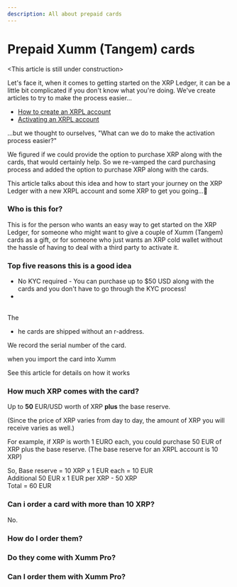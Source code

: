 ```yaml
---
description: All about prepaid cards
---
```


# Prepaid Xumm (Tangem) cards

\<This article is still under construction>

Let's face it, when it comes to getting started on the XRP Ledger, it can be a little bit complicated if you don't know what you're doing.  We've create articles to try to make the process easier...

* [How to create an XRPL account](../getting-started-with-xumm/your-first-xrp-ledger-account/how-to-create-an-xrpl-account.md)
* [Activating an XRPL account](../getting-started/how-to-activate-a-new-xrpl-account.md)

...but we thought to ourselves, "What can we do to make the activation process easier?"&#x20;

We figured if we could provide the option to purchase XRP along with the cards, that would certainly help. So we re-vamped the card purchasing process and added the option to purchase XRP along with the cards.

This article talks about this idea and how to start your journey on the XRP Ledger with a new XRPL account and some XRP to get you going...💪

### Who is this for?

This is for the person who wants an easy way to get started on the XRP Ledger, for someone who might want to give a couple of Xumm (Tangem) cards as a gift, or for someone who just wants an XRP cold wallet without the hassle of having to deal with a third party to activate it.

### Top five reasons this is a good idea

* No KYC required - You can purchase up to $50 USD along with the cards and you don't have to go through the KYC process!
*

\
The&#x20;

* he cards are shipped without an r-address.

We record the serial number of the card.

when you import the card into Xumm

See this article for details on how it works



### How much XRP comes with the card?

Up to **50** EUR/USD worth of XRP **plus** the base reserve.

(Since the price of XRP varies from day to day, the amount of XRP you will receive varies as well.)

For example, if XRP is worth 1 EURO each, you could purchase 50 EUR of XRP plus the base reserve. (The base reserve for an XRPL account is 10 XRP)&#x20;

So,  Base reserve = 10 XRP x 1 EUR each = 10 EUR\
&#x20;      Additional 50 EUR x 1 EUR per XRP - 50 XRP\
&#x20;      Total = 60 EUR





### Can i order a card with more than 10 XRP?

No.

### How do I order them?

### Do they come with Xumm Pro?

### Can I order them with Xumm Pro?

